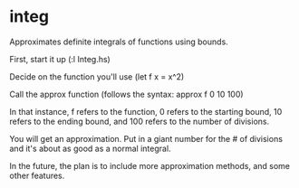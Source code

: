 integ
=====

Approximates definite integrals of functions using bounds.

First, start it up (:l Integ.hs)

Decide on the function you'll use (let f x = x^2)

Call the approx function (follows the syntax: approx f 0 10 100)

In that instance, f refers to the function,
0 refers to the starting bound,
10 refers to the ending bound,
and 100 refers to the number of divisions.

You will get an approximation. Put in a giant number for the # of divisions and it's about as good as a normal integral.

In the future, the plan is to include more approximation methods, and some other features.
